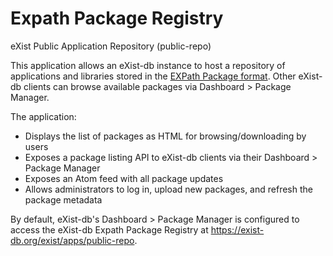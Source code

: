# Expath Package Registry

eXist Public Application Repository (public-repo)

This application allows an eXist-db instance to host a repository of applications and libraries stored in the [EXPath Package format](https://expath.org/spec/pkg). Other eXist-db clients can browse available packages via Dashboard > Package Manager.

The application:

- Displays the list of packages as HTML for browsing/downloading by users
- Exposes a package listing API to eXist-db clients via their Dashboard > Package Manager
- Exposes an Atom feed with all package updates
- Allows administrators to log in, upload new packages, and refresh the package metadata

By default, eXist-db's Dashboard > Package Manager is configured to access the eXist-db Expath Package Registry at https://exist-db.org/exist/apps/public-repo.

